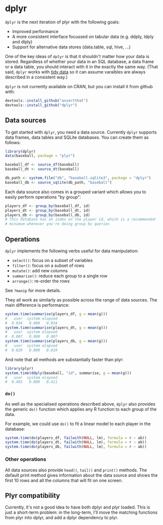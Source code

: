# dplyr

`dplyr` is the next iteration of plyr with the following goals:

* Improved performance
* A more consistent interface focussed on tabular data 
  (e.g. ddply, ldply and dlply)
* Support for alternative data stores (data.table, sql, hive, ...)

One of the key ideas of `dplyr` is that it shouldn't matter how your data is stored. Regardless of whether your data in an SQL database, a data frame or a data table, you should interact with it in the exactly the same way. (That said, `dplyr` works with [tidy data](http://vita.had.co.nz/papers/tidy-data.html) so it can assume varaibles are always described in a consistent way.)

`dplyr` is not currently available on CRAN, but you can install it from github with:

```R
devtools::install_github("assertthat")
devtools::install_github("dplyr")
```

## Data sources

To get started with `dplyr`, you need a data source. Currently `dplyr` supports data frames, data tables and SQLite databases. You can create them as follows:

```R
library(dplyr)
data(baseball, package = "plyr")

baseball_df <- source_df(baseball)
baseball_dt <- source_dt(baseball)

db_path <- system.file("db", "baseball.sqlite3", package = "dplyr")
baseball_db <- source_sqlite(db_path, "baseball")
```

Each data source also comes in a grouped variant which allows you to easily perform operations "by group":

```R
players_df <- group_by(baseball_df, id)
players_dt <- group_by(baseball_dt, id)
players_db <- group_by(baseball_db, id)
# This database has an index on the player id, which is a recommended
# minimum whenever you're doing group by queries
```

## Operations

`dplyr` implements the following verbs useful for data manipulation:

* `select()`: focus on a subset of variables
* `filter()`: focus on a subset of rows
* `mutate()`: add new columns
* `summarise()`: reduce each group to a single row
* `arrange()`: re-order the rows

See `?manip` for more details.

They all work as similarly as possible across the range of data sources.  The main difference is performance:

```R
system.time(summarise(players_df, g = mean(g)))
#   user  system elapsed 
#  0.034   0.000   0.034
system.time(summarise(players_dt, g = mean(g)))
#   user  system elapsed 
#  0.007   0.000   0.007 
system.time(summarise(players_db, g = mean(g)))
#   user  system elapsed 
#  0.029   0.000   0.019 
```

And note that all methods are substantially faster than plyr:

```R
library(plyr)
system.time(ddply(baseball, "id", summarise, g = mean(g)))
#   user  system elapsed 
#  0.401   0.009   0.411 
```

### `do()`

As well as the specialised operations described above, `dplyr` also provides the generic `do()` function which applies any R function to each group of the data.

For example, we could use `do()` to fit a linear model to each player in the database:

```R
system.time(do(players_df, failwith(NULL, lm), formula = r ~ ab))
system.time(do(players_dt, failwith(NULL, lm), formula = r ~ ab))
system.time(do(players_db, failwith(NULL, lm), formula = r ~ ab))
```

### Other operations

All data sources also provide `head()`, `tail()` and `print()` methods. The default print method gives information about the data source and shows the first 10 rows and all the columns that will fit on one screen. 

## Plyr compatibility

Currently, it's not a good idea to have both dplyr and plyr loaded. This is just a short-term problem: in the long-term, I'll move the matching functions from plyr into dplyr, and add a dplyr dependency to plyr.
